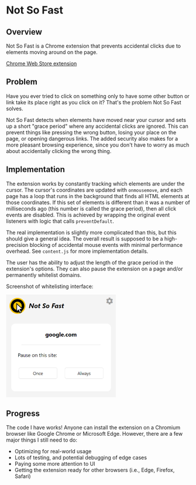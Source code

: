 # Not So Fast

## Overview

Not So Fast is a Chrome extension that prevents accidental clicks due to elements moving around on the page.

[Chrome Web Store extension](https://chrome.google.com/webstore/detail/not-so-fast/hiegkehekilfjpcolajfmlcjjbohloei/related)

## Problem

Have you ever tried to click on something only to have some other button or link take its place right as you click on it? That's the problem Not So Fast solves.

Not So Fast detects when elements have moved near your cursor and sets up a short "grace period" where any accidental clicks are ignored. This can prevent things like pressing the wrong button, losing your place on the page, or opening dangerous links. The added security also makes for a more pleasant browsing experience, since you don't have to worry as much about accidentally clicking the wrong thing.

## Implementation

The extension works by constantly tracking which elements are under the cursor. The cursor's coordinates are updated with `onmousemove`, and each page has a loop that runs in the background that finds all HTML elements at those coordinates. If this set of elements is different than it was a number of milliseconds ago (this number is called the grace period), then all click events are disabled. This is achieved by wrapping the original event listeners with logic that calls `preventDefault`.

The real implementation is slightly more complicated than this, but this should give a general idea. The overall result is supposed to be a high-precision blocking of accidental mouse events with minimal performance overhead. See `content.js` for more implementation details.

The user has the ability to adjust the length of the grace period in the extension's options. They can also pause the extension on a page and/or permanently whitelist domains.

Screenshot of whitelisting interface:

<img src="https://github.com/AitanG/not-so-fast/blob/master/popup.png?raw=true" alt="Screenshot of whitelisting interface" width="300"/>

## Progress

The code I have works! Anyone can install the extension on a Chromium browser like Google Chrome or Microsoft Edge. However, there are a few major things I still need to do:
* Optimizing for real-world usage
* Lots of testing, and potential debugging of edge cases
* Paying some more attention to UI
* Getting the extension ready for other browsers (i.e., Edge, Firefox, Safari)
